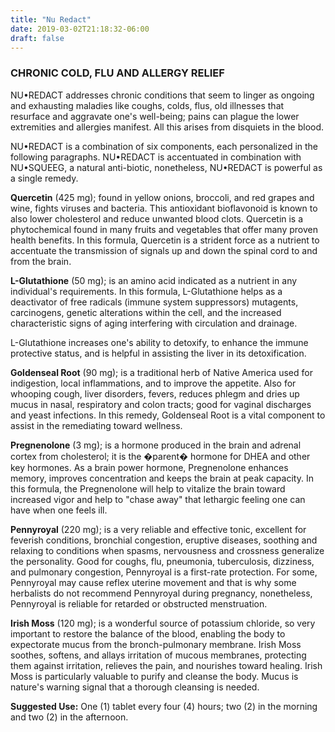 ```yaml
---
title: "Nu Redact"
date: 2019-03-02T21:18:32-06:00
draft: false
---
```


### CHRONIC COLD, FLU AND ALLERGY RELIEF

NU•REDACT addresses chronic conditions that seem to linger as ongoing and exhausting maladies like coughs, colds, flus, old illnesses that resurface and aggravate one's well-being; pains can plague the lower extremities and allergies manifest. All this arises from disquiets in the blood.

NU•REDACT is a combination of six components, each personalized in the following paragraphs. NU•REDACT is accentuated in combination with NU•SQUEEG, a natural anti-biotic, nonetheless, NU•REDACT is powerful as a single remedy.

**Quercetin** (425 mg); found in yellow onions, broccoli, and red grapes and wine, fights viruses and bacteria. This antioxidant bioflavonoid is known to also lower cholesterol and reduce unwanted blood clots. Quercetin is a phytochemical found in many fruits and vegetables that offer many proven health benefits. In this formula, Quercetin is a strident force as a nutrient to accentuate the transmission of signals up and down the spinal cord to and from the brain.

**L-Glutathione** (50 mg); is an amino acid indicated as a nutrient in any individual's requirements. In this formula, L-Glutathione helps as a deactivator of free radicals (immune system suppressors) mutagents, carcinogens, genetic alterations within the cell, and the increased characteristic signs of aging interfering with circulation and drainage.

L-Glutathione increases one's ability to detoxify, to enhance the immune protective status, and is helpful in assisting the liver in its detoxification.

**Goldenseal Root** (90 mg); is a traditional herb of Native America used for indigestion, local inflammations, and to improve the appetite. Also for whooping cough, liver disorders, fevers, reduces phlegm and dries up mucus in nasal, respiratory and colon tracts; good for vaginal discharges and yeast infections. In this remedy, Goldenseal Root is a vital component to assist in the remediating toward wellness.

**Pregnenolone** (3 mg); is a hormone produced in the brain and adrenal cortex from cholesterol; it is the �parent� hormone for DHEA and other key hormones. As a brain power hormone, Pregnenolone enhances memory, improves concentration and keeps the brain at peak capacity. In this formula, the Pregnenolone will help to vitalize the brain toward increased vigor and help to "chase away" that lethargic feeling one can have when one feels ill.

**Pennyroyal** (220 mg); is a very reliable and effective tonic, excellent for feverish conditions, bronchial congestion, eruptive diseases, soothing and relaxing to conditions when spasms, nervousness and crossness generalize the personality. Good for coughs, flu, pneumonia, tuberculosis, dizziness, and pulmonary congestion, Pennyroyal is a first-rate protection. For some, Pennyroyal may cause reflex uterine movement and that is why some herbalists do not recommend Pennyroyal during pregnancy, nonetheless, Pennyroyal is reliable for retarded or obstructed menstruation.

**Irish Moss** (120 mg); is a wonderful source of potassium chloride, so very important to restore the balance of the blood, enabling the body to expectorate mucus from the bronch-pulmonary membrane. Irish Moss soothes, softens, and allays irritation of mucous membranes, protecting them against irritation, relieves the pain, and nourishes toward healing. Irish Moss is particularly valuable to purify and cleanse the body. Mucus is nature's warning signal that a thorough cleansing is needed.

**Suggested Use:** One (1) tablet every four (4) hours; two (2) in the morning and two (2) in the afternoon.
